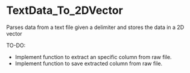 # TextData_To_2DVector
Parses data from a text file given a delimiter and stores the data in a 2D vector


TO-DO:
- Implement function to extract an specific column from raw file.
- Implement function to save extracted column from raw file.